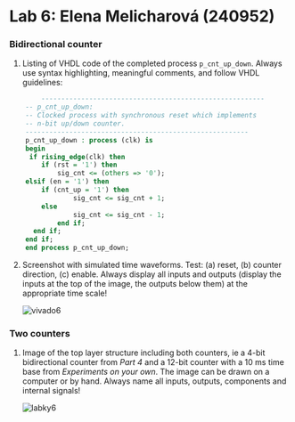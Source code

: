 # Lab 6: Elena Melicharová (240952)

### Bidirectional counter

1. Listing of VHDL code of the completed process `p_cnt_up_down`. Always use syntax highlighting, meaningful comments, and follow VHDL guidelines:

```vhdl
        --------------------------------------------------------
    -- p_cnt_up_down:
    -- Clocked process with synchronous reset which implements
    -- n-bit up/down counter.
    --------------------------------------------------------
    p_cnt_up_down : process (clk) is
    begin
     if rising_edge(clk) then
		if (rst = '1') then           
			sig_cnt <= (others => '0');   
	elsif (en = '1') then         
		if (cnt_up = '1') then        
		        sig_cnt <= sig_cnt + 1;   
		else
		        sig_cnt <= sig_cnt - 1;   
	        end if;
      end if;
    end if;
    end process p_cnt_up_down;
```

2. Screenshot with simulated time waveforms. Test: (a) reset, (b) counter direction, (c) enable. Always display all inputs and outputs (display the inputs at the top of the image, the outputs below them) at the appropriate time scale!
        
	![vivado6](https://user-images.githubusercontent.com/124675731/226456633-e5bc901e-70b0-48cb-bf93-f997747aac65.png)


   

### Two counters

1. Image of the top layer structure including both counters, ie a 4-bit bidirectional counter from *Part 4* and a 12-bit counter with a 10 ms time base from *Experiments on your own*. The image can be drawn on a computer or by hand. Always name all inputs, outputs, components and internal signals!

   ![labky6](https://user-images.githubusercontent.com/124675731/226451998-26af6c6a-8f45-4d34-b660-e5115343b29f.png)
